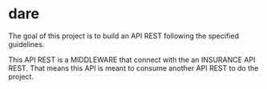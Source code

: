 # dare

The goal of this project is to build an API REST following the specified guidelines.

This API REST is a MIDDLEWARE that connect with the an INSURANCE API REST. That means this API is meant to consume another API REST to do the project.
